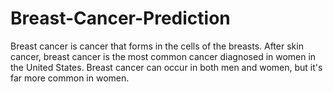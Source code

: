 # Breast-Cancer-Prediction
Breast cancer is cancer that forms in the cells of the breasts.  After skin cancer, breast cancer is the most common cancer diagnosed in women in the United States. Breast cancer can occur in both men and women, but it's far more common in women.
